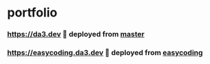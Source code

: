 # portfolio

### https://da3.dev :construction: deployed from [master](https://github.com/dadadadev/portfolio)

### https://easycoding.da3.dev :construction: deployed from [easycoding](https://github.com/dadadadev/portfolio/tree/easycoding)

